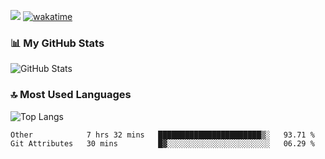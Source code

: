 [![](https://visitcount.itsvg.in/api?id=dalfimart&icon=5&color=3)](https://visitcount.itsvg.in) 
[![wakatime](https://wakatime.com/badge/user/cee4c1d0-b60e-4ac4-9794-b9087bd65b12.svg)](https://wakatime.com/@cee4c1d0-b60e-4ac4-9794-b9087bd65b12)

### 📊 My GitHub Stats
![GitHub Stats](https://github-readme-stats.vercel.app/api?username=ixand&show_icons=true&theme=github_dark)

### 🔝 Most Used Languages
![Top Langs](https://github-readme-stats.vercel.app/api/top-langs/?username=ixand&layout=compact&theme=github_dark)

<!--START_SECTION:waka-->

```txt
Other            7 hrs 32 mins   ███████████████████████▒░   93.71 %
Git Attributes   30 mins         █▓░░░░░░░░░░░░░░░░░░░░░░░   06.29 %
```

<!--END_SECTION:waka-->

